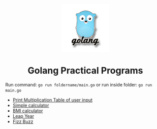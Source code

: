 <div align=center><img src="golang.png" width=150></div>

<h1 align=center>Golang Practical Programs</h1>

Run command: `go run foldername/main.go` or run inside folder: `go run main.go`

- <a href="multiplication-table/">Print Multiplication Table of user input</a>
- <a href="simple-calculator/">Simple calculator</a>
- <a href="bmi-calculator/">BMI calculator</a>
- <a href="leap-year/">Leap Year</a>
- <a href="fizzbuzz/">Fizz Buzz</a>
